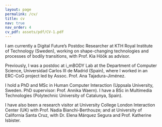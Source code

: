 ```yaml
---
layout: page
permalink: /cv/
title: cv
nav: true
nav_order: 4
cv_pdf: assets/pdf/CV-1.pdf
---
```

I am currently a Digital Future’s Postdoc Researcher at KTH Royal Institute of Technology (Sweden), working on shape-changing technologies and processes of bodily transitions, with Prof. Kia Höök as advisor.

Previously, I was a postdoc at i_mBODY Lab at the Department of Computer Science, Universidad Carlos III de Madrid (Spain), where I worked in an ERC-CoG project led by Assoc. Prof. Ana Tajadura-Jiménez.

I hold a PhD and MSc in Human Computer Interaction (Uppsala University, Sweden. PhD supervisor: Prof. Annika Waern). I have a BSc in Multimedia Technologies (Polytechnic University of Catalunya, Spain). 

I have also been a research visitor at University College London Interaction Center (UK) with Prof. Nadia Bianchi-Berthouze; and at University of California Santa Cruz, with Dr. Elena Márquez Segura and Prof. Katherine Isbister.


